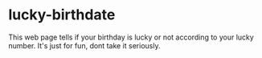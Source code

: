 # lucky-birthdate
This web page tells if your birthday is lucky or not according to your lucky number. It's just for fun, dont take it seriously.
